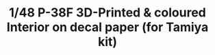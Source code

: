 ---
layout: product
title: "1/48 P-38F 3D-Printed & coloured Interior on decal paper (for Tamiya kit)"
price: "1800" 
desc: "3D Dekal"
img_path: "/assets/img/QD48031.webp"
brand: "Quinta Studio"
available: false
special_offer: false
new: false
soon: false
cat: "010000"
subcat: "016000"
subsubcat: "0N/A"
sifra: "QD48031"
popular: false
---